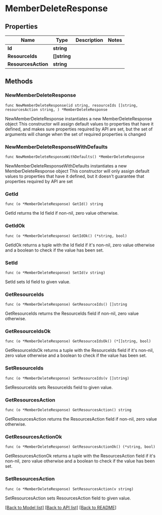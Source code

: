 # MemberDeleteResponse

## Properties

Name | Type | Description | Notes
------------ | ------------- | ------------- | -------------
**Id** | **string** |  | 
**ResourceIds** | **[]string** |  | 
**ResourcesAction** | **string** |  | 

## Methods

### NewMemberDeleteResponse

`func NewMemberDeleteResponse(id string, resourceIds []string, resourcesAction string, ) *MemberDeleteResponse`

NewMemberDeleteResponse instantiates a new MemberDeleteResponse object
This constructor will assign default values to properties that have it defined,
and makes sure properties required by API are set, but the set of arguments
will change when the set of required properties is changed

### NewMemberDeleteResponseWithDefaults

`func NewMemberDeleteResponseWithDefaults() *MemberDeleteResponse`

NewMemberDeleteResponseWithDefaults instantiates a new MemberDeleteResponse object
This constructor will only assign default values to properties that have it defined,
but it doesn't guarantee that properties required by API are set

### GetId

`func (o *MemberDeleteResponse) GetId() string`

GetId returns the Id field if non-nil, zero value otherwise.

### GetIdOk

`func (o *MemberDeleteResponse) GetIdOk() (*string, bool)`

GetIdOk returns a tuple with the Id field if it's non-nil, zero value otherwise
and a boolean to check if the value has been set.

### SetId

`func (o *MemberDeleteResponse) SetId(v string)`

SetId sets Id field to given value.


### GetResourceIds

`func (o *MemberDeleteResponse) GetResourceIds() []string`

GetResourceIds returns the ResourceIds field if non-nil, zero value otherwise.

### GetResourceIdsOk

`func (o *MemberDeleteResponse) GetResourceIdsOk() (*[]string, bool)`

GetResourceIdsOk returns a tuple with the ResourceIds field if it's non-nil, zero value otherwise
and a boolean to check if the value has been set.

### SetResourceIds

`func (o *MemberDeleteResponse) SetResourceIds(v []string)`

SetResourceIds sets ResourceIds field to given value.


### GetResourcesAction

`func (o *MemberDeleteResponse) GetResourcesAction() string`

GetResourcesAction returns the ResourcesAction field if non-nil, zero value otherwise.

### GetResourcesActionOk

`func (o *MemberDeleteResponse) GetResourcesActionOk() (*string, bool)`

GetResourcesActionOk returns a tuple with the ResourcesAction field if it's non-nil, zero value otherwise
and a boolean to check if the value has been set.

### SetResourcesAction

`func (o *MemberDeleteResponse) SetResourcesAction(v string)`

SetResourcesAction sets ResourcesAction field to given value.



[[Back to Model list]](../README.md#documentation-for-models) [[Back to API list]](../README.md#documentation-for-api-endpoints) [[Back to README]](../README.md)


